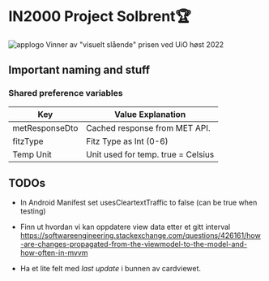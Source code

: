 # IN2000 Project Solbrent🏆


![applogo]([https://imgur.com/a/oloQe8l])
Vinner av "visuelt slående" prisen ved UiO høst 2022

## Important naming and stuff

### Shared preference variables

| Key            | Value Explanation             |
|----------------|-------------------------------|
| metResponseDto | Cached response from MET API. |
| fitzType       | Fitz Type as Int (0-6)        |
| Temp Unit      | Unit used for temp. true = Celsius  |



## TODOs
- In Android Manifest set usesCleartextTraffic to false (can be true when testing)

- Finn ut hvordan vi kan oppdatere view data etter et gitt interval
https://softwareengineering.stackexchange.com/questions/426161/how-are-changes-propagated-from-the-viewmodel-to-the-model-and-how-often-in-mvvm

- Ha et lite felt med *last update* i bunnen av cardviewet. 


